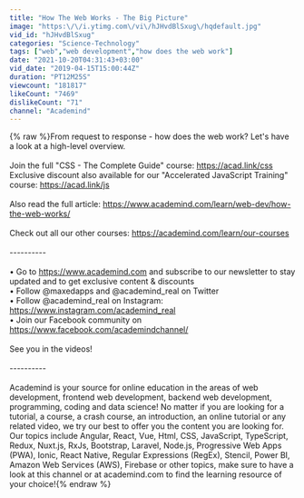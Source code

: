 ```yaml
---
title: "How The Web Works - The Big Picture"
image: "https:\/\/i.ytimg.com\/vi\/hJHvdBlSxug\/hqdefault.jpg"
vid_id: "hJHvdBlSxug"
categories: "Science-Technology"
tags: ["web","web development","how does the web work"]
date: "2021-10-20T04:31:43+03:00"
vid_date: "2019-04-15T15:00:44Z"
duration: "PT12M25S"
viewcount: "181817"
likeCount: "7469"
dislikeCount: "71"
channel: "Academind"
---
```

{% raw %}From request to response - how does the web work? Let's have a look at a high-level overview.<br /><br />Join the full &quot;CSS - The Complete Guide&quot; course: <a rel="nofollow" target="blank" href="https://acad.link/css">https://acad.link/css</a><br />Exclusive discount also available for our &quot;Accelerated JavaScript Training&quot; course: <a rel="nofollow" target="blank" href="https://acad.link/js">https://acad.link/js</a><br /><br />Also read the full article: <a rel="nofollow" target="blank" href="https://www.academind.com/learn/web-dev/how-the-web-works/">https://www.academind.com/learn/web-dev/how-the-web-works/</a><br /><br />Check out all our other courses: <a rel="nofollow" target="blank" href="https://academind.com/learn/our-courses">https://academind.com/learn/our-courses</a><br /><br />----------<br /><br />• Go to <a rel="nofollow" target="blank" href="https://www.academind.com">https://www.academind.com</a> and subscribe to our newsletter to stay updated and to get exclusive content &amp; discounts<br />• Follow @maxedapps and @academind_real on Twitter<br />• Follow @academind_real on Instagram: <a rel="nofollow" target="blank" href="https://www.instagram.com/academind_real">https://www.instagram.com/academind_real</a><br />• Join our Facebook community on <a rel="nofollow" target="blank" href="https://www.facebook.com/academindchannel/">https://www.facebook.com/academindchannel/</a><br /><br />See you in the videos!<br /><br />----------<br /><br />Academind is your source for online education in the areas of web development, frontend web development, backend web development, programming, coding and data science! No matter if you are looking for a tutorial, a course, a crash course, an introduction, an online tutorial or any related video, we try our best to offer you the content you are looking for. Our topics include Angular, React, Vue, Html, CSS, JavaScript, TypeScript, Redux, Nuxt.js, RxJs, Bootstrap, Laravel, Node.js, Progressive Web Apps (PWA), Ionic, React Native, Regular Expressions (RegEx), Stencil, Power BI, Amazon Web Services (AWS), Firebase or other topics, make sure to have a look at this channel or at academind.com to find the learning resource of your choice!{% endraw %}
